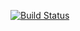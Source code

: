 [![Build Status](https://travis-ci.org/kcwiakala/jsml.svg?branch=master)](https://travis-ci.org/kcwiakala/jsml)

